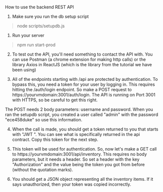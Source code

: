 How to use the backend REST API

1) Make sure you run the db setup script

> node scripts/setupdb.js

1) Run your server

> npm run start-prod

2) To test out the API, you'll need something to contact the API with. You can use
Postman (a chrome extension for making http calls) or the library Axios in ReactJS
(which is the library from the tutorial we have been using)

3) All of the endpoints starting with /api are protected by authentication. To
bypass this, you need a token for your user by logging in. This requires hitting
the /auth/login endpoint. So make a POST request to https://yourvmdomain:3001/auth/login.
The API is running on Port 3001 with HTTPS, so be careful to get this right.

The POST needs 2 body parameters: username and password. When you ran the setupdb
script, you created a user called "admin" with the password "ece458duke" so use
this information.

4) When the call is made, you should get a token returned to you that starts with
"JWT ". You can see what is specifically returned in the api contract. Copy this
token for the next step.

5) This token will be used for authentication. So, now let's make a GET call to
https://yourvmdomain:3001/api/inventory. This requires no body parameters, but it
needs a header. So set a header with the key "Authorization" and the value being
the token you got from before (without the quotation marks).

6) You should get a JSON object representing all the inventory items. If it says
unauthorized, then your token was copied incorrectly.
